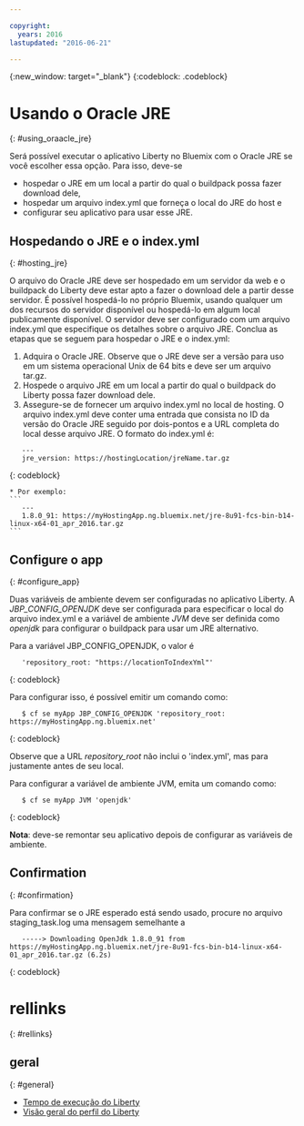 ```yaml
---

copyright:
  years: 2016
lastupdated: "2016-06-21"

---
```


{:new_window: target="_blank"}
{:codeblock: .codeblock}

# Usando o Oracle JRE
{: #using_oraacle_jre}

Será possível executar o aplicativo Liberty no Bluemix com o Oracle JRE se você escolher essa opção.  Para isso, deve-se
* hospedar o JRE em um local a partir do qual o buildpack possa fazer download dele,
* hospedar um arquivo index.yml que forneça o local do JRE do host e
* configurar seu aplicativo para usar esse JRE.

## Hospedando o JRE e o index.yml
{: #hosting_jre}

O arquivo do Oracle JRE deve ser hospedado em um servidor da web e o buildpack do Liberty deve estar apto a fazer o download dele a partir desse servidor. É possível hospedá-lo no próprio Bluemix, usando qualquer um dos recursos do servidor disponível ou hospedá-lo em algum local publicamente disponível.  O servidor deve ser configurado com um arquivo index.yml que especifique os detalhes sobre o arquivo JRE. Conclua as etapas que se seguem para hospedar o JRE e o index.yml:
  1. Adquira o Oracle JRE.  Observe que o JRE deve ser a versão para uso em um sistema operacional Unix de 64 bits e deve ser um arquivo tar.gz.
  2. Hospede o arquivo JRE em um local a partir do qual o buildpack do Liberty possa fazer download dele. 
  3. Assegure-se de fornecer um arquivo index.yml no local de hosting. O arquivo index.yml deve conter uma entrada que consista no ID da versão do Oracle JRE seguido por dois-pontos e a URL completa do local desse arquivo JRE. O formato do index.yml é:
```
   ---
   jre_version: https://hostingLocation/jreName.tar.gz
```
{: codeblock}

    * Por exemplo:
    ```
       ---
       1.8.0_91: https://myHostingApp.ng.bluemix.net/jre-8u91-fcs-bin-b14-linux-x64-01_apr_2016.tar.gz
    ```

## Configure o app
{: #configure_app}

Duas variáveis de ambiente devem ser configuradas no aplicativo Liberty. A *JBP_CONFIG_OPENJDK* deve ser configurada para especificar o local do arquivo index.yml e a variável de ambiente *JVM* deve ser definida como *openjdk* para configurar o buildpack para usar um JRE alternativo.

Para a variável JBP_CONFIG_OPENJDK, o valor é
```
   'repository_root: "https://locationToIndexYml"'
```
{: codeblock}

Para configurar isso, é possível emitir um comando como:
```
   $ cf se myApp JBP_CONFIG_OPENJDK 'repository_root: https://myHostingApp.ng.bluemix.net'
```
{: codeblock}

Observe que a URL *repository_root* não inclui o 'index.yml', mas para justamente antes de seu local.

Para configurar a variável de ambiente JVM, emita um comando como:
```
   $ cf se myApp JVM 'openjdk'
```
{: codeblock}

**Nota**: deve-se remontar seu aplicativo depois de configurar as variáveis de ambiente.

## Confirmation
{: #confirmation}

Para confirmar se o JRE esperado está sendo usado, procure no arquivo staging_task.log uma mensagem semelhante a
```
   -----> Downloading OpenJdk 1.8.0_91 from https://myHostingApp.ng.bluemix.net/jre-8u91-fcs-bin-b14-linux-x64-01_apr_2016.tar.gz (6.2s)
```
{: codeblock}

# rellinks
{: #rellinks}
## geral
{: #general}
* [Tempo de execução do Liberty](index.html)
* [Visão geral do perfil do Liberty](http://www-01.ibm.com/support/knowledgecenter/SSAW57_8.5.5/com.ibm.websphere.wlp.nd.doc/ae/cwlp_about.html)
